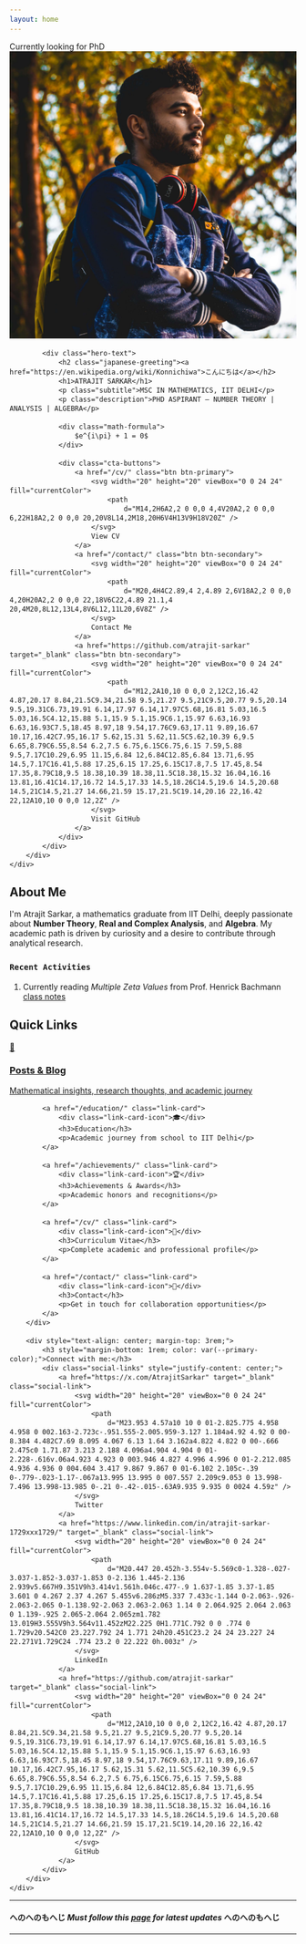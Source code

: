 ```yaml
---
layout: home
---
```


<!-- Hero Section -->
<section class="hero">
    <div class="hero-container">
        <div class="hero-content">
            <div class="hero-image">
                <div class="status-bubble">
                    <span class="status-indicator"></span>
                    Currently looking for PhD
                </div>
                <img src="/atrajit.jpg" 
                     alt="Atrajit Sarkar" 
                     class="profile-image">
            </div>
            
            <div class="hero-text">
                <h2 class="japanese-greeting"><a href="https://en.wikipedia.org/wiki/Konnichiwa">こんにちは</a></h2>
                <h1>ATRAJIT SARKAR</h1>
                <p class="subtitle">MSC IN MATHEMATICS, IIT DELHI</p>
                <p class="description">PHD ASPIRANT – NUMBER THEORY | ANALYSIS | ALGEBRA</p>
                
                <div class="math-formula">
                    $e^{i\pi} + 1 = 0$
                </div>

                <div class="cta-buttons">
                    <a href="/cv/" class="btn btn-primary">
                        <svg width="20" height="20" viewBox="0 0 24 24" fill="currentColor">
                            <path
                                d="M14,2H6A2,2 0 0,0 4,4V20A2,2 0 0,0 6,22H18A2,2 0 0,0 20,20V8L14,2M18,20H6V4H13V9H18V20Z" />
                        </svg>
                        View CV
                    </a>
                    <a href="/contact/" class="btn btn-secondary">
                        <svg width="20" height="20" viewBox="0 0 24 24" fill="currentColor">
                            <path
                                d="M20,4H4C2.89,4 2,4.89 2,6V18A2,2 0 0,0 4,20H20A2,2 0 0,0 22,18V6C22,4.89 21.1,4 20,4M20,8L12,13L4,8V6L12,11L20,6V8Z" />
                        </svg>
                        Contact Me
                    </a>
                    <a href="https://github.com/atrajit-sarkar" target="_blank" class="btn btn-secondary">
                        <svg width="20" height="20" viewBox="0 0 24 24" fill="currentColor">
                            <path
                                d="M12,2A10,10 0 0,0 2,12C2,16.42 4.87,20.17 8.84,21.5C9.34,21.58 9.5,21.27 9.5,21C9.5,20.77 9.5,20.14 9.5,19.31C6.73,19.91 6.14,17.97 6.14,17.97C5.68,16.81 5.03,16.5 5.03,16.5C4.12,15.88 5.1,15.9 5.1,15.9C6.1,15.97 6.63,16.93 6.63,16.93C7.5,18.45 8.97,18 9.54,17.76C9.63,17.11 9.89,16.67 10.17,16.42C7.95,16.17 5.62,15.31 5.62,11.5C5.62,10.39 6,9.5 6.65,8.79C6.55,8.54 6.2,7.5 6.75,6.15C6.75,6.15 7.59,5.88 9.5,7.17C10.29,6.95 11.15,6.84 12,6.84C12.85,6.84 13.71,6.95 14.5,7.17C16.41,5.88 17.25,6.15 17.25,6.15C17.8,7.5 17.45,8.54 17.35,8.79C18,9.5 18.38,10.39 18.38,11.5C18.38,15.32 16.04,16.16 13.81,16.41C14.17,16.72 14.5,17.33 14.5,18.26C14.5,19.6 14.5,20.68 14.5,21C14.5,21.27 14.66,21.59 15.17,21.5C19.14,20.16 22,16.42 22,12A10,10 0 0,0 12,2Z" />
                        </svg>
                        Visit GitHub
                    </a>
                </div>
            </div>
        </div>
    </div>
</section>

<!-- About Section -->
<section class="about-section">
    <div class="container">
        <h2 class="section-title">About Me</h2>
        <div class="about-content">
            <p>I'm Atrajit Sarkar, a mathematics graduate from IIT Delhi, deeply passionate about <strong>Number
                    Theory</strong>, <strong>Real and Complex Analysis</strong>, and <strong>Algebra</strong>. My
                academic path is driven by curiosity and a desire to contribute through analytical research.</p>
        </div>
    </div>
</section>

### `Recent Activities`
1. Currently reading *Multiple Zeta Values* from Prof. Henrick Bachmann [class notes](https://www.henrikbachmann.com/uploads/7/7/6/3/77634444/mzv_2025_lecture_notes_v23.pdf)

<!-- Quick Links Section -->
<section class="quick-links">
    <div class="container">
        <h2 class="section-title">Quick Links</h2>
        <div class="links-grid">
            <a href="/posts/" class="link-card">
                <div class="link-card-icon">📝</div>
                <h3>Posts & Blog</h3>
                <p>Mathematical insights, research thoughts, and academic journey</p>
            </a>
            
            <a href="/education/" class="link-card">
                <div class="link-card-icon">🎓</div>
                <h3>Education</h3>
                <p>Academic journey from school to IIT Delhi</p>
            </a>

            <a href="/achievements/" class="link-card">
                <div class="link-card-icon">🏆</div>
                <h3>Achievements & Awards</h3>
                <p>Academic honors and recognitions</p>
            </a>

            <a href="/cv/" class="link-card">
                <div class="link-card-icon">📄</div>
                <h3>Curriculum Vitae</h3>
                <p>Complete academic and professional profile</p>
            </a>

            <a href="/contact/" class="link-card">
                <div class="link-card-icon">📧</div>
                <h3>Contact</h3>
                <p>Get in touch for collaboration opportunities</p>
            </a>
        </div>

        <div style="text-align: center; margin-top: 3rem;">
            <h3 style="margin-bottom: 1rem; color: var(--primary-color);">Connect with me:</h3>
            <div class="social-links" style="justify-content: center;">
                <a href="https://x.com/AtrajitSarkar" target="_blank" class="social-link">
                    <svg width="20" height="20" viewBox="0 0 24 24" fill="currentColor">
                        <path
                            d="M23.953 4.57a10 10 0 01-2.825.775 4.958 4.958 0 002.163-2.723c-.951.555-2.005.959-3.127 1.184a4.92 4.92 0 00-8.384 4.482C7.69 8.095 4.067 6.13 1.64 3.162a4.822 4.822 0 00-.666 2.475c0 1.71.87 3.213 2.188 4.096a4.904 4.904 0 01-2.228-.616v.06a4.923 4.923 0 003.946 4.827 4.996 4.996 0 01-2.212.085 4.936 4.936 0 004.604 3.417 9.867 9.867 0 01-6.102 2.105c-.39 0-.779-.023-1.17-.067a13.995 13.995 0 007.557 2.209c9.053 0 13.998-7.496 13.998-13.985 0-.21 0-.42-.015-.63A9.935 9.935 0 0024 4.59z" />
                    </svg>
                    Twitter
                </a>
                <a href="https://www.linkedin.com/in/atrajit-sarkar-1729xxx1729/" target="_blank" class="social-link">
                    <svg width="20" height="20" viewBox="0 0 24 24" fill="currentColor">
                        <path
                            d="M20.447 20.452h-3.554v-5.569c0-1.328-.027-3.037-1.852-3.037-1.853 0-2.136 1.445-2.136 2.939v5.667H9.351V9h3.414v1.561h.046c.477-.9 1.637-1.85 3.37-1.85 3.601 0 4.267 2.37 4.267 5.455v6.286zM5.337 7.433c-1.144 0-2.063-.926-2.063-2.065 0-1.138.92-2.063 2.063-2.063 1.14 0 2.064.925 2.064 2.063 0 1.139-.925 2.065-2.064 2.065zm1.782 13.019H3.555V9h3.564v11.452zM22.225 0H1.771C.792 0 0 .774 0 1.729v20.542C0 23.227.792 24 1.771 24h20.451C23.2 24 24 23.227 24 22.271V1.729C24 .774 23.2 0 22.222 0h.003z" />
                    </svg>
                    LinkedIn
                </a>
                <a href="https://github.com/atrajit-sarkar" target="_blank" class="social-link">
                    <svg width="20" height="20" viewBox="0 0 24 24" fill="currentColor">
                        <path
                            d="M12,2A10,10 0 0,0 2,12C2,16.42 4.87,20.17 8.84,21.5C9.34,21.58 9.5,21.27 9.5,21C9.5,20.77 9.5,20.14 9.5,19.31C6.73,19.91 6.14,17.97 6.14,17.97C5.68,16.81 5.03,16.5 5.03,16.5C4.12,15.88 5.1,15.9 5.1,15.9C6.1,15.97 6.63,16.93 6.63,16.93C7.5,18.45 8.97,18 9.54,17.76C9.63,17.11 9.89,16.67 10.17,16.42C7.95,16.17 5.62,15.31 5.62,11.5C5.62,10.39 6,9.5 6.65,8.79C6.55,8.54 6.2,7.5 6.75,6.15C6.75,6.15 7.59,5.88 9.5,7.17C10.29,6.95 11.15,6.84 12,6.84C12.85,6.84 13.71,6.95 14.5,7.17C16.41,5.88 17.25,6.15 17.25,6.15C17.8,7.5 17.45,8.54 17.35,8.79C18,9.5 18.38,10.39 18.38,11.5C18.38,15.32 16.04,16.16 13.81,16.41C14.17,16.72 14.5,17.33 14.5,18.26C14.5,19.6 14.5,20.68 14.5,21C14.5,21.27 14.66,21.59 15.17,21.5C19.14,20.16 22,16.42 22,12A10,10 0 0,0 12,2Z" />
                    </svg>
                    GitHub
                </a>
            </div>
        </div>
    </div>
</section>

---
#### へのへのもへじ ***Must follow this [page](/posts/) for latest updates*** へのへのもへじ
---




